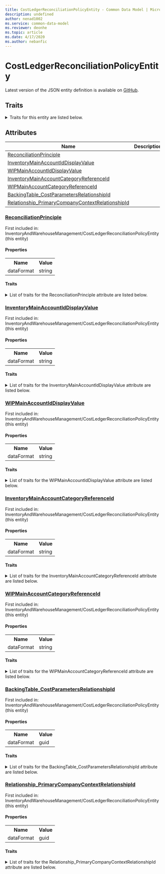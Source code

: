 ```yaml
---
title: CostLedgerReconciliationPolicyEntity - Common Data Model | Microsoft Docs
description: undefined
author: nenad1002
ms.service: common-data-model
ms.reviewer: deonhe
ms.topic: article
ms.date: 4/17/2020
ms.author: nebanfic
---
```


# CostLedgerReconciliationPolicyEntity

  
 Latest version of the JSON entity definition is available on <a href="https://github.com/Microsoft/CDM/tree/master/schemaDocuments/core/erp/Entities/SupplyChain/InventoryAndWarehouseManagement/CostLedgerReconciliationPolicyEntity.cdm.json" target="_blank">GitHub</a>.  

## Traits

<details>
<summary>Traits for this entity are listed below.  
</summary>

**is.CDM.entityVersion**  
  <table><tr><th>Parameter</th><th>Value</th><th>Data type</th><th>Explanation</th></tr><tr><td>versionNumber</td><td>"1.0.0"</td><td>string</td><td>semantic version number of the entity</td></tr></table>

**is.application.releaseVersion**  
  <table><tr><th>Parameter</th><th>Value</th><th>Data type</th><th>Explanation</th></tr><tr><td>releaseVersion</td><td>"10.0.13.0"</td><td>string</td><td>semantic version number of the application introducing this entity</td></tr></table>

</details>

## Attributes

|Name|Description|First Included in Instance|
|---|---|---|
|[ReconciliationPrinciple](#ReconciliationPrinciple)||<a href="CostLedgerReconciliationPolicyEntity.md" target="_blank">InventoryAndWarehouseManagement/CostLedgerReconciliationPolicyEntity</a>|
|[InventoryMainAccountIdDisplayValue](#InventoryMainAccountIdDisplayValue)||<a href="CostLedgerReconciliationPolicyEntity.md" target="_blank">InventoryAndWarehouseManagement/CostLedgerReconciliationPolicyEntity</a>|
|[WIPMainAccountIdDisplayValue](#WIPMainAccountIdDisplayValue)||<a href="CostLedgerReconciliationPolicyEntity.md" target="_blank">InventoryAndWarehouseManagement/CostLedgerReconciliationPolicyEntity</a>|
|[InventoryMainAccountCategoryReferenceId](#InventoryMainAccountCategoryReferenceId)||<a href="CostLedgerReconciliationPolicyEntity.md" target="_blank">InventoryAndWarehouseManagement/CostLedgerReconciliationPolicyEntity</a>|
|[WIPMainAccountCategoryReferenceId](#WIPMainAccountCategoryReferenceId)||<a href="CostLedgerReconciliationPolicyEntity.md" target="_blank">InventoryAndWarehouseManagement/CostLedgerReconciliationPolicyEntity</a>|
|[BackingTable_CostParametersRelationshipId](#BackingTable_CostParametersRelationshipId)||<a href="CostLedgerReconciliationPolicyEntity.md" target="_blank">InventoryAndWarehouseManagement/CostLedgerReconciliationPolicyEntity</a>|
|[Relationship_PrimaryCompanyContextRelationshipId](#Relationship_PrimaryCompanyContextRelationshipId)||<a href="CostLedgerReconciliationPolicyEntity.md" target="_blank">InventoryAndWarehouseManagement/CostLedgerReconciliationPolicyEntity</a>|

### <a href=#ReconciliationPrinciple name="ReconciliationPrinciple">ReconciliationPrinciple</a>

First included in: InventoryAndWarehouseManagement/CostLedgerReconciliationPolicyEntity (this entity)  

#### Properties

<table><tr><th>Name</th><th>Value</th></tr><tr><td>dataFormat</td><td>string</td></tr></table>

#### Traits

<details>
<summary>List of traits for the ReconciliationPrinciple attribute are listed below.</summary>

**is.dataFormat.character**  
**is.dataFormat.big**  
**is.dataFormat.array**  
**is.dataFormat.character**  
**is.dataFormat.array**  
</details>

### <a href=#InventoryMainAccountIdDisplayValue name="InventoryMainAccountIdDisplayValue">InventoryMainAccountIdDisplayValue</a>

First included in: InventoryAndWarehouseManagement/CostLedgerReconciliationPolicyEntity (this entity)  

#### Properties

<table><tr><th>Name</th><th>Value</th></tr><tr><td>dataFormat</td><td>string</td></tr></table>

#### Traits

<details>
<summary>List of traits for the InventoryMainAccountIdDisplayValue attribute are listed below.</summary>

**is.dataFormat.character**  
**is.dataFormat.big**  
**is.dataFormat.array**  
**is.dataFormat.character**  
**is.dataFormat.array**  
</details>

### <a href=#WIPMainAccountIdDisplayValue name="WIPMainAccountIdDisplayValue">WIPMainAccountIdDisplayValue</a>

First included in: InventoryAndWarehouseManagement/CostLedgerReconciliationPolicyEntity (this entity)  

#### Properties

<table><tr><th>Name</th><th>Value</th></tr><tr><td>dataFormat</td><td>string</td></tr></table>

#### Traits

<details>
<summary>List of traits for the WIPMainAccountIdDisplayValue attribute are listed below.</summary>

**is.dataFormat.character**  
**is.dataFormat.big**  
**is.dataFormat.array**  
**is.dataFormat.character**  
**is.dataFormat.array**  
</details>

### <a href=#InventoryMainAccountCategoryReferenceId name="InventoryMainAccountCategoryReferenceId">InventoryMainAccountCategoryReferenceId</a>

First included in: InventoryAndWarehouseManagement/CostLedgerReconciliationPolicyEntity (this entity)  

#### Properties

<table><tr><th>Name</th><th>Value</th></tr><tr><td>dataFormat</td><td>string</td></tr></table>

#### Traits

<details>
<summary>List of traits for the InventoryMainAccountCategoryReferenceId attribute are listed below.</summary>

**is.dataFormat.character**  
**is.dataFormat.big**  
**is.dataFormat.array**  
**is.dataFormat.character**  
**is.dataFormat.array**  
</details>

### <a href=#WIPMainAccountCategoryReferenceId name="WIPMainAccountCategoryReferenceId">WIPMainAccountCategoryReferenceId</a>

First included in: InventoryAndWarehouseManagement/CostLedgerReconciliationPolicyEntity (this entity)  

#### Properties

<table><tr><th>Name</th><th>Value</th></tr><tr><td>dataFormat</td><td>string</td></tr></table>

#### Traits

<details>
<summary>List of traits for the WIPMainAccountCategoryReferenceId attribute are listed below.</summary>

**is.dataFormat.character**  
**is.dataFormat.big**  
**is.dataFormat.array**  
**is.dataFormat.character**  
**is.dataFormat.array**  
</details>

### <a href=#BackingTable_CostParametersRelationshipId name="BackingTable_CostParametersRelationshipId">BackingTable_CostParametersRelationshipId</a>

First included in: InventoryAndWarehouseManagement/CostLedgerReconciliationPolicyEntity (this entity)  

#### Properties

<table><tr><th>Name</th><th>Value</th></tr><tr><td>dataFormat</td><td>guid</td></tr></table>

#### Traits

<details>
<summary>List of traits for the BackingTable_CostParametersRelationshipId attribute are listed below.</summary>

**is.dataFormat.character**  
**is.dataFormat.big**  
**is.dataFormat.array**  
**is.dataFormat.guid**  
**means.identity.entityId**  
**is.linkedEntity.identifier**  
Marks the attribute(s) that hold foreign key references to a linked (used as an attribute) entity. This attribute is added to the resolved entity to enumerate the referenced entities.  <table><tr><th>Parameter</th><th>Value</th><th>Data type</th><th>Explanation</th></tr><tr><td>entityReferences</td><td><table><tr><th>entityReference</th><th>attributeReference</th></tr><tr><td><a href="../../../Tables/SupplyChain/Inventory/Parameter/CostParameters.md" target="_blank">/core/erp/Tables/SupplyChain/Inventory/Parameter/CostParameters.cdm.json/CostParameters</a></td><td><a href="../../../Tables/SupplyChain/Inventory/Parameter/CostParameters.md#RecId" target="_blank">RecId</a></td></tr></table></td><td>entity</td><td>a reference to the constant entity holding the list of entity references</td></tr></table>

**is.dataFormat.guid**  
**is.dataFormat.character**  
**is.dataFormat.array**  
</details>

### <a href=#Relationship_PrimaryCompanyContextRelationshipId name="Relationship_PrimaryCompanyContextRelationshipId">Relationship_PrimaryCompanyContextRelationshipId</a>

First included in: InventoryAndWarehouseManagement/CostLedgerReconciliationPolicyEntity (this entity)  

#### Properties

<table><tr><th>Name</th><th>Value</th></tr><tr><td>dataFormat</td><td>guid</td></tr></table>

#### Traits

<details>
<summary>List of traits for the Relationship_PrimaryCompanyContextRelationshipId attribute are listed below.</summary>

**is.dataFormat.character**  
**is.dataFormat.big**  
**is.dataFormat.array**  
**is.dataFormat.guid**  
**means.identity.entityId**  
**is.linkedEntity.identifier**  
Marks the attribute(s) that hold foreign key references to a linked (used as an attribute) entity. This attribute is added to the resolved entity to enumerate the referenced entities.  <table><tr><th>Parameter</th><th>Value</th><th>Data type</th><th>Explanation</th></tr><tr><td>entityReferences</td><td><table><tr><th>entityReference</th><th>attributeReference</th></tr><tr><td><a href="../../../Tables/Finance/Ledger/Main/CompanyInfo.md" target="_blank">/core/erp/Tables/Finance/Ledger/Main/CompanyInfo.cdm.json/CompanyInfo</a></td><td><a href="../../../Tables/Finance/Ledger/Main/CompanyInfo.md#RecId" target="_blank">RecId</a></td></tr></table></td><td>entity</td><td>a reference to the constant entity holding the list of entity references</td></tr></table>

**is.dataFormat.guid**  
**is.dataFormat.character**  
**is.dataFormat.array**  
</details>
